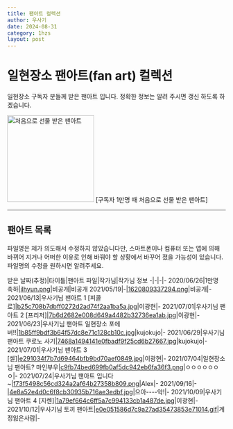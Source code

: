 ```yaml
---
title: 팬아트 컬렉션
author: 우사기
date: 2024-08-31
category: 1hzs
layout: post
---
```


# 일현장소 팬아트(fan art) 컬렉션
일현장소 구독자 분들께 받은 팬아트 입니다. 정확한 정보는 알려 주시면 갱신 하도록 하겠습니다. 

<img src="../../images/fanart/zzz.png" alt="처음으로 선물 받은 팬아트" width="200"/>
[구독자 1만명 때 처음으로 선물 받은 팬아트]

---

## 팬아트 목록
파일명은 제가 의도해서 수정하지 않았습니다만, 스마트폰이나 컴퓨터 또는 앱에 의해 바뀌어 지거나 어떠한 이유로 인해 바꿔야 할 상황에서 바꾸어 졌을 가능성이 있습니다. 파일명의 수정을 원하시면 알려주세요. 

받은 날짜(추정)|타이틀|팬아트 파일|작가님|작가님 정보
-|-|-|-
2020/06/26|1만명 축하|[ilhyun.png](../../images/fanart/ilhyun.png)|비공개|비공개
2021/05/19|-|[1620809337294.png](../../images/fanart/1620809337294.png)|비공개|-
2021/06/13|우사기님 팬아트 1 [피콜로]|[b25c708b7dbff0272d2ad74f2aa1ba5a.jpg](../../images/fanart/b25c708b7dbff0272d2ad74f2aa1ba5a.jpg)|이광현|-
2021/07/01|우사기님 팬아트 2 [프리저]|[7b6d2682e008d649a4482b32736ea1ab.jpg](../../images/fanart/7b6d2682e008d649a4482b32736ea1ab.jpg)|이광현|-
2021/06/23|우사기님 팬아트 일현장소 포에버!!|[1b85ff9bdf3b64f57dc8e71c128cb10c.jpg](../../images/fanart/1b85ff9bdf3b64f57dc8e71c128cb10c.jpg)|kujokujo|-
2021/06/29|우사기님 팬아트 쿠로노 사기|[7468a1494141e0fbadf9f25cd6b27667.jpg](../../images/fanart/7468a1494141e0fbadf9f25cd6b27667.jpg)|kujokujo|-
2021/07/01|우사기님 팬아트 3 [셀]|[e291034f7b7d69464bfb9bd70aef0849.jpg](../../images/fanart/e291034f7b7d69464bfb9bd70aef0849.jpg)|이광현|-
2021/07/04|일현장소님 팬아트? 마인부우|[c9fb74bed699fb0af5dc942eb6fa36f3.png](../../images/fanart/c9fb74bed699fb0af5dc942eb6fa36f3.png)|ㅇㅇㅇㅇㅇㅇㅇ|-
2021/07/24|우사기님 팬아트 입니다~|[f73f5498c56cd324a2af64b27358b809.png](../../images/fanart/f73f5498c56cd324a2af64b27358b809.png)|Alex|-
2021/09/16|-|[4e8a52e4d0c6f8cb30935b716ae3edbf.jpg](../../images/fanart/4e8a52e4d0c6f8cb30935b716ae3edbf.jpg)|으아----악!|-
2021/10/09|우사기님 팬아트 4 [지렌]|[1a79ef664c6ff5a7c994133cb1a487de.jpg](../../images/fanart/1a79ef664c6ff5a7c994133cb1a487de.jpg)|이광현|-
2021/10/12|우사기님 토끼 팬아트|[e0e051586d7c9a27ad35473853e71014.gif](../../images/fanart/e0e051586d7c9a27ad35473853e71014.gif)|계정잃은사람|-
